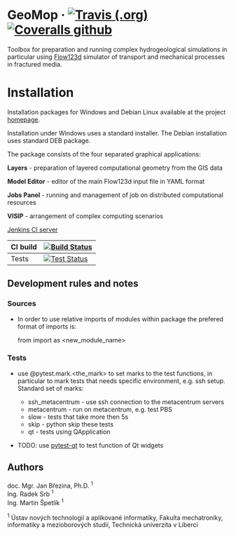 # GeoMop &middot; [![Travis (.org)](https://img.shields.io/travis/GeoMop/GeoMop.svg?style=flat-square)](https://travis-ci.org/GeoMop/GeoMop) [![Coveralls github](https://img.shields.io/coveralls/github/GeoMop/GeoMop.svg?style=flat-square)](https://coveralls.io/github/GeoMop/GeoMop)
Toolbox for preparation and running complex hydrogeological simulations in particular using [Flow123d](https://flow123d.github.io) simulator of 
transport and mechanical processes in fractured media.

# Installation
Installation packages for Windows and Debian Linux available at the 
project [homepage](https://geomop.github.io).

Installation under Windows uses a standard installer. 
The Debian installation uses standard DEB package.

The package consists of the four separated graphical applications:
    
**Layers** - preparation of layered computational geometry from the GIS data

**Model Editor** - editor of the main Flow123d input file in YAML format

**Jobs Panel** - running and management of job on distributed computational resources

**VISIP** - arrangement of complex computing scenarios 

[Jenkins CI server](https://ci3.nti.tul.cz)

| CI build | [![Build Status](http://ci3.nti.tul.cz/buildStatus/icon?job=gm-build)](http://ci3.nti.tul.cz/job/gm-build) |
| ----- | ---- |
| Tests | [![Test Status](http://ci3.nti.tul.cz/buildStatus/icon?job=gm-linux-tests)](http://ci3.nti.tul.cz/job/gm-linux-tests/) |

## Development rules and notes

### Sources
- In order to use relative imports of modules within package the prefered format of imports is:
    
    from <package> import <module> as <new_module_name>

### Tests
- use @pytest.mark.<the_mark> to set marks to the test functions, in particular
  to mark tests that needs specific environment, e.g. ssh setup. Standard set of marks:
  
  - ssh_metacentrum - use ssh connection to the metacentrum servers
  - metacentrum - run on metacentrum, e.g. test PBS 
  - slow - tests that take more then 5s
  - skip - python skip these tests
  - qt - tests using QApplication
  
- TODO: use [pytest-qt](http://pytest-qt.readthedocs.io/en/latest/intro.html) to test function of Qt widgets  
  
## Authors

doc. Mgr. Jan Březina, Ph.D. <sup>1</sup> \
Ing. Radek Srb <sup>1</sup> \
Ing. Martin Špetlík <sup>1</sup>

<sup>1</sup> Ústav nových technologií a aplikované informatiky, Fakulta mechatroniky, informatiky a mezioborových studií, Technická univerzita v Liberci
